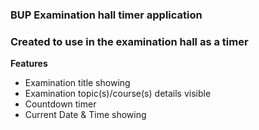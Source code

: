 ### BUP Examination hall timer application
###  Created to use in the examination hall as a timer
**Features**
- Examination title showing
- Examination topic(s)/course(s) details visible
- Countdown timer
- Current Date & Time showing
